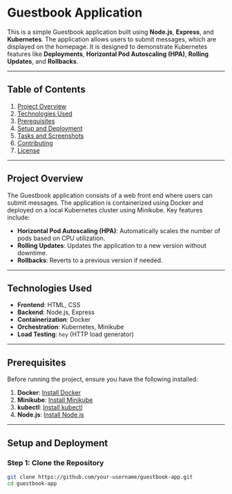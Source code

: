# Guestbook Application

This is a simple Guestbook application built using **Node.js**, **Express**, and **Kubernetes**. The application allows users to submit messages, which are displayed on the homepage. It is designed to demonstrate Kubernetes features like **Deployments**, **Horizontal Pod Autoscaling (HPA)**, **Rolling Updates**, and **Rollbacks**.

---

## Table of Contents
1. [Project Overview](#project-overview)
2. [Technologies Used](#technologies-used)
3. [Prerequisites](#prerequisites)
4. [Setup and Deployment](#setup-and-deployment)
5. [Tasks and Screenshots](#tasks-and-screenshots)
6. [Contributing](#contributing)
7. [License](#license)

---

## Project Overview
The Guestbook application consists of a web front end where users can submit messages. The application is containerized using Docker and deployed on a local Kubernetes cluster using Minikube. Key features include:
- **Horizontal Pod Autoscaling (HPA)**: Automatically scales the number of pods based on CPU utilization.
- **Rolling Updates**: Updates the application to a new version without downtime.
- **Rollbacks**: Reverts to a previous version if needed.

---

## Technologies Used
- **Frontend**: HTML, CSS
- **Backend**: Node.js, Express
- **Containerization**: Docker
- **Orchestration**: Kubernetes, Minikube
- **Load Testing**: `hey` (HTTP load generator)

---

## Prerequisites
Before running the project, ensure you have the following installed:
1. **Docker**: [Install Docker](https://docs.docker.com/get-docker/)
2. **Minikube**: [Install Minikube](https://minikube.sigs.k8s.io/docs/start/)
3. **kubectl**: [Install kubectl](https://kubernetes.io/docs/tasks/tools/)
4. **Node.js**: [Install Node.js](https://nodejs.org/)

---

## Setup and Deployment

### Step 1: Clone the Repository
```bash
git clone https://github.com/your-username/guestbook-app.git
cd guestbook-app
